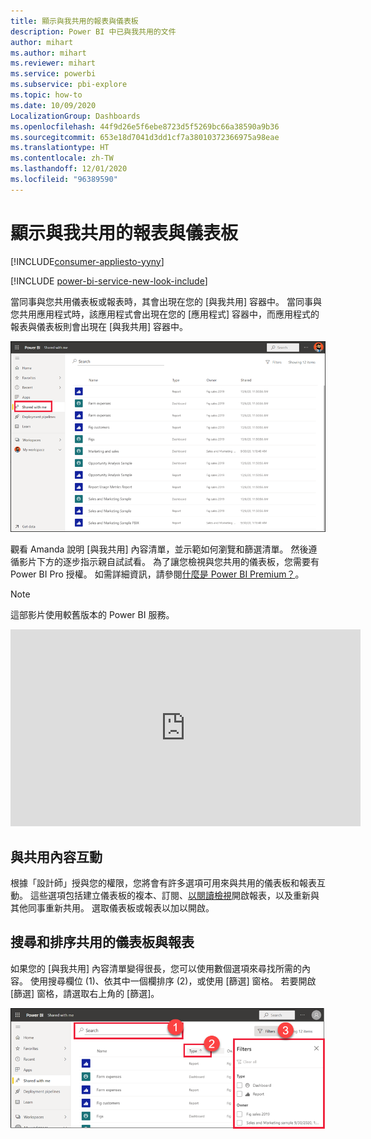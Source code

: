 ```yaml
---
title: 顯示與我共用的報表與儀表板
description: Power BI 中已與我共用的文件
author: mihart
ms.author: mihart
ms.reviewer: mihart
ms.service: powerbi
ms.subservice: pbi-explore
ms.topic: how-to
ms.date: 10/09/2020
LocalizationGroup: Dashboards
ms.openlocfilehash: 44f9d26e5f6ebe8723d5f5269bc66a38590a9b36
ms.sourcegitcommit: 653e18d7041d3dd1cf7a38010372366975a98eae
ms.translationtype: HT
ms.contentlocale: zh-TW
ms.lasthandoff: 12/01/2020
ms.locfileid: "96389590"
---
```

# <a name="display-the-dashboards-and-reports-that-have-been-shared-with-me"></a>顯示與我共用的報表與儀表板

[!INCLUDE[consumer-appliesto-yyny](../includes/consumer-appliesto-yyny.md)]

[!INCLUDE [power-bi-service-new-look-include](../includes/power-bi-service-new-look-include.md)]

當同事與您共用儀表板或報表時，其會出現在您的 [與我共用] 容器中。 當同事與您共用應用程式時，該應用程式會出現在您的 [應用程式] 容器中，而應用程式的報表與儀表板則會出現在 [與我共用] 容器中。   

![共用圖示](./media/end-user-shared-with-me/power-bi-shared-with-me.png)

觀看 Amanda 說明 [與我共用] 內容清單，並示範如何瀏覽和篩選清單。 然後遵循影片下方的逐步指示親自試試看。 為了讓您檢視與您共用的儀表板，您需要有 Power BI Pro 授權。 如需詳細資訊，請參閱[什麼是 Power BI Premium？](../admin/service-premium-what-is.md)。
    

> [!NOTE]
> 這部影片使用較舊版本的 Power BI 服務。
    

<iframe width="560" height="315" src="https://www.youtube.com/embed/G26dr2PsEpk" frameborder="0" allowfullscreen></iframe>

## <a name="interact-with-shared-content"></a>與共用內容互動

根據「設計師」授與您的權限，您將會有許多選項可用來與共用的儀表板和報表互動。 這些選項包括建立儀表板的複本、訂閱、[以閱讀檢視](end-user-reading-view.md)開啟報表，以及重新與其他同事重新共用。 選取儀表板或報表以加以開啟。


## <a name="search-and-sort-shared-dashboards-and-reports"></a>搜尋和排序共用的儀表板與報表
如果您的 [與我共用] 內容清單變得很長，您可以使用數個選項來尋找所需的內容。 使用搜尋欄位 (1)、依其中一個欄排序 (2)，或使用 [篩選] 窗格。 若要開啟 [篩選] 窗格，請選取右上角的 [篩選]。    

![儀表板擁有者和搜尋](./media/end-user-shared-with-me/power-bi-filter.png)
